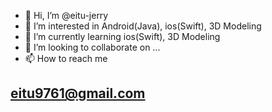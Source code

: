 - 👋 Hi, I’m @eitu-jerry
- 👀 I’m interested in Android(Java), ios(Swift), 3D Modeling
- 🌱 I’m currently learning ios(Swift), 3D Modeling
- 💞️ I’m looking to collaborate on ...
- 📫 How to reach me 
## eitu9761@gmail.com

<!---
eitu-jerry/eitu-jerry is a ✨ special ✨ repository because its `README.md` (this file) appears on your GitHub profile.
You can click the Preview link to take a look at your changes.
--->
